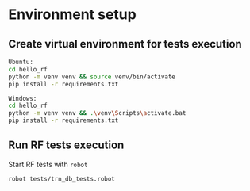 # Environment setup


## Create virtual environment for tests execution
```bash
Ubuntu:
cd hello_rf
python -m venv venv && source venv/bin/activate
pip install -r requirements.txt

Windows:
cd hello_rf
python -m venv venv && .\venv\Scripts\activate.bat
pip install -r requirements.txt
```


## Run RF tests execution
Start RF tests with `robot` 
```
robot tests/trn_db_tests.robot
```
